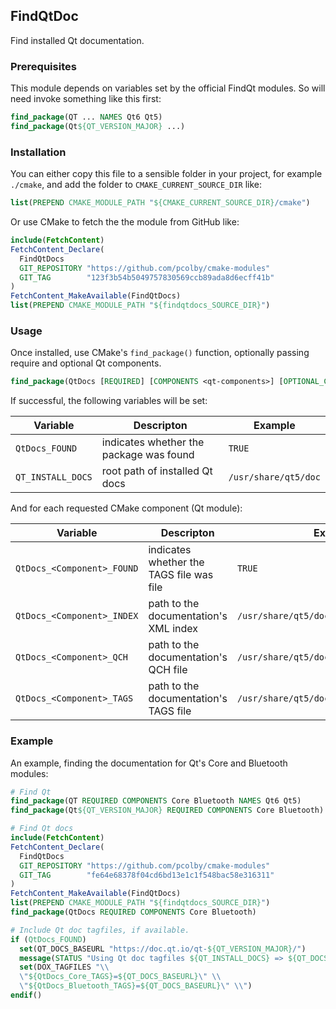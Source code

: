 ## FindQtDoc

Find installed Qt documentation.

### Prerequisites

This module depends on variables set by the official FindQt modules. So will need invoke something like this first:

```cmake
find_package(QT ... NAMES Qt6 Qt5)
find_package(Qt${QT_VERSION_MAJOR} ...)
```

### Installation

You can either copy this file to a sensible folder in your project, for example `./cmake`, and add the folder to
`CMAKE_CURRENT_SOURCE_DIR` like:

```cmake
list(PREPEND CMAKE_MODULE_PATH "${CMAKE_CURRENT_SOURCE_DIR}/cmake")
```

Or use CMake to fetch the the module from GitHub like:

```cmake
include(FetchContent)
FetchContent_Declare(
  FindQtDocs
  GIT_REPOSITORY "https://github.com/pcolby/cmake-modules"
  GIT_TAG        "123f3b54b5049757830569ccb89ada8d6ecff41b"
)
FetchContent_MakeAvailable(FindQtDocs)
list(PREPEND CMAKE_MODULE_PATH "${findqtdocs_SOURCE_DIR}")
```

### Usage

Once installed, use CMake's `find_package()` function, optionally passing require and optional Qt components.

```cmake
find_package(QtDocs [REQUIRED] [COMPONENTS <qt-components>] [OPTIONAL_COMPONENTS <more-qt-components>])
```

If successful, the following variables will be set:

|     Variable      |               Descripton                |        Example       |
|-------------------|-----------------------------------------|----------------------|
| `QtDocs_FOUND`    | indicates whether the package was found | `TRUE`               |
| `QT_INSTALL_DOCS` | root path of installed Qt docs          | `/usr/share/qt5/doc` |

And for each requested CMake component (Qt module):

|        Variable         |                     Descripton                   |        Example       |
|-------------------------|--------------------------------------------------|----------------------|
| `QtDocs_<Component>_FOUND` | indicates whether the TAGS file was file  | `TRUE`
| `QtDocs_<Component>_INDEX` | path to the documentation's XML index  | `/usr/share/qt5/doc/qtcore/qtcore.index` |
| `QtDocs_<Component>_QCH`   | path to the documentation's QCH file   | `/usr/share/qt5/doc/qtcore/qtcore.qch`   |
| `QtDocs_<Component>_TAGS`  | path to the documentation's TAGS file  | `/usr/share/qt5/doc/qtcore/qtcore.tags`  |

### Example

An example, finding the documentation for Qt's Core and Bluetooth modules:

```cmake
# Find Qt
find_package(QT REQUIRED COMPONENTS Core Bluetooth NAMES Qt6 Qt5)
find_package(Qt${QT_VERSION_MAJOR} REQUIRED COMPONENTS Core Bluetooth)

# Find Qt docs
include(FetchContent)
FetchContent_Declare(
  FindQtDocs
  GIT_REPOSITORY "https://github.com/pcolby/cmake-modules"
  GIT_TAG        "fe64e68378f04cd6bd13e1c1f548bac58e316311"
)
FetchContent_MakeAvailable(FindQtDocs)
list(PREPEND CMAKE_MODULE_PATH "${findqtdocs_SOURCE_DIR}")
find_package(QtDocs REQUIRED COMPONENTS Core Bluetooth)

# Include Qt doc tagfiles, if available.
if (QtDocs_FOUND)
  set(QT_DOCS_BASEURL "https://doc.qt.io/qt-${QT_VERSION_MAJOR}/")
  message(STATUS "Using Qt doc tagfiles ${QT_INSTALL_DOCS} => ${QT_DOCS_BASEURL}")
  set(DOX_TAGFILES "\\
  \"${QtDocs_Core_TAGS}=${QT_DOCS_BASEURL}\" \\
  \"${QtDocs_Bluetooth_TAGS}=${QT_DOCS_BASEURL}\" \\")
endif()
```
